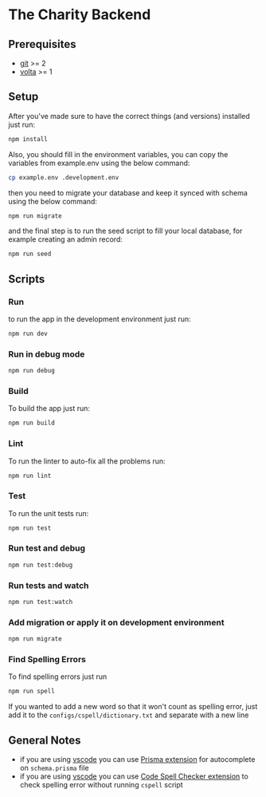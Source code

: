 # The Charity Backend

## Prerequisites

- [git][git] >= 2
- [volta][volta] >= 1

## Setup

After you've made sure to have the correct things (and versions) installed just
run:

```bash
npm install
```

Also, you should fill in the environment variables, you can copy the variables
from example.env using the below command:

```bash
cp example.env .development.env
```

then you need to migrate your database and keep it synced with schema using the
below command:

```bash
npm run migrate
```

and the final step is to run the seed script to fill your local database, for
example creating an admin record:

```bash
npm run seed
```

## Scripts

### Run

to run the app in the development environment just run:

```bash
npm run dev
```

### Run in debug mode

```bash
npm run debug
```

### Build

To build the app just run:

```bash
npm run build
```

### Lint

To run the linter to auto-fix all the problems run:

```bash
npm run lint
```

### Test

To run the unit tests run:

```bash
npm run test
```

### Run test and debug

```bash
npm run test:debug
```

### Run tests and watch

```bash
npm run test:watch
```

### Add migration or apply it on development environment

```bash
npm run migrate
```

### Find Spelling Errors

To find spelling errors just run

```bash
npm run spell
```

If you wanted to add a new word so that it won't count as spelling error, just
add it to the `configs/cspell/dictionary.txt` and separate with a new line

## General Notes

- if you are using [vscode][vscode] you can use [Prisma
  extension][prisma-extension] for autocomplete on `schema.prisma` file
- if you are using [vscode][vscode] you can use [Code Spell Checker
  extension][cspell-extension] to check spelling error without running `cspell`
  script

[git]: https://git-scm.com/
[volta]: https://volta.sh/
[vscode]: https://code.visualstudio.com/
[prisma-extension]:
  https://marketplace.visualstudio.com/items?itemName=Prisma.prisma
[cspell-extension]:
  https://marketplace.visualstudio.com/items?itemName=streetsidesoftware.code-spell-checker
